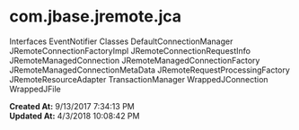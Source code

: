 # com.jbase.jremote.jca

Interfaces EventNotifier Classes DefaultConnectionManager JRemoteConnectionFactoryImpl JRemoteConnectionRequestInfo JRemoteManagedConnection JRemoteManagedConnectionFactory JRemoteManagedConnectionMetaData JRemoteRequestProcessingFactory JRemoteResourceAdapter TransactionManager WrappedJConnection WrappedJFile  

**Created At:** 9/13/2017 7:34:13 PM  
**Updated At:** 4/3/2018 10:08:42 PM  

